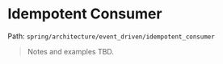 # Idempotent Consumer

Path: `spring/architecture/event_driven/idempotent_consumer`

> Notes and examples TBD.
